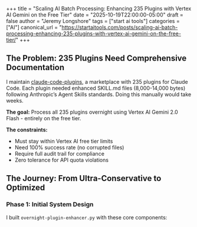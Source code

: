 +++
title = "Scaling AI Batch Processing: Enhancing 235 Plugins with Vertex AI Gemini on the Free Tier"
date = "2025-10-19T22:00:00-05:00"
draft = false
author = "Jeremy Longshore"
tags = ["start ai tools"]
categories = ["AI"]
canonical_url = "https://startaitools.com/posts/scaling-ai-batch-processing-enhancing-235-plugins-with-vertex-ai-gemini-on-the-free-tier/"
+++

<h2 id="the-problem-235-plugins-need-comprehensive-documentation">The Problem: 235 Plugins Need Comprehensive Documentation</h2>
<p>I maintain <a href="https://github.com/jeremylongshore/claude-code-plugins">claude-code-plugins</a>, a marketplace with 235 plugins for Claude Code. Each plugin needed enhanced SKILL.md files (8,000-14,000 bytes) following Anthropic’s Agent Skills standards. Doing this manually would take weeks.</p>
<p><strong>The goal:</strong> Process all 235 plugins overnight using Vertex AI Gemini 2.0 Flash - entirely on the free tier.</p>
<p><strong>The constraints:</strong></p>
<ul>
<li>Must stay within Vertex AI free tier limits</li>
<li>Need 100% success rate (no corrupted files)</li>
<li>Require full audit trail for compliance</li>
<li>Zero tolerance for API quota violations</li>
</ul>
<h2 id="the-journey-from-ultra-conservative-to-optimized">The Journey: From Ultra-Conservative to Optimized</h2>
<h3 id="phase-1-initial-system-design">Phase 1: Initial System Design</h3>
<p>I built <code>overnight-plugin-enhancer.py</code> with these core components:</p>
